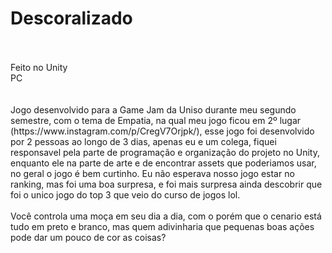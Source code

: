 # Descoralizado
<br />
<br />
Feito no Unity
<br />
PC
<br />
<br />
<br />
Jogo desenvolvido para a Game Jam da Uniso durante meu segundo semestre, com o tema de Empatia, na qual meu jogo ficou em 2º lugar (https://www.instagram.com/p/CregV7Orjpk/), esse jogo foi desenvolvido por 2 pessoas ao longo de 3 dias, apenas eu e um colega, 
fiquei responsavel pela parte de programação e organização do projeto no Unity, enquanto ele na parte de arte e de encontrar assets que poderiamos usar, no geral o jogo é bem curtinho. Eu não esperava nosso jogo estar no ranking, mas foi uma boa surpresa,
e foi mais surpresa ainda descobrir que foi o unico jogo do top 3 que veio do curso de jogos lol.
<br />
<br />
Você controla uma moça em seu dia a dia, com o porém que o cenario está tudo em preto e branco, mas quem adivinharia que pequenas boas ações pode dar um pouco de cor as coisas?
